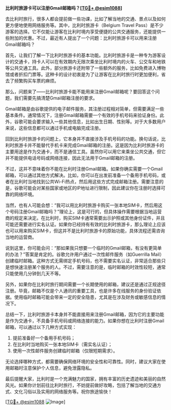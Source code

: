 **比利时旅游卡可以注册Gmail邮箱吗？[[TG💪+ @esim1088](https://t.me/s/esim1088)]**

去比利时旅行，很多人都会提前做一些功课，比如了解当地的交通、景点以及如何更方便地使用网络服务等。其中，比利时旅游卡（Belgium Travel Pass）是不少游客的选择。它不仅能让游客在比利时境内享受便捷的公共交通服务，还能提供一些附加的优惠。不过，最近有人提出了一个问题：比利时旅游卡可以用来注册Gmail邮箱吗？

首先，让我们了解一下比利时旅游卡的基本功能。比利时旅游卡是一种专为游客设计的交通卡，持卡人可以在有效期内无限次乘坐比利时境内的火车、公交车和地铁等公共交通工具。此外，部分旅游卡还附带了一些额外的服务，比如免费进入博物馆或者折扣门票等。这种卡的设计初衷是为了让游客在比利时旅行时更加便利，省去了频繁购买车票的麻烦。

那么，问题来了——比利时旅游卡能不能用来注册Gmail邮箱呢？要回答这个问题，我们需要先搞清楚Gmail邮箱注册的要求。

Gmail邮箱是由谷歌提供的电子邮件服务，其注册过程相对简单，但需要满足一些基本条件。通常情况下，注册Gmail邮箱需要一个有效的手机号码来验证身份。此外，谷歌可能会要求输入一些其他信息，比如出生日期、性别等。对于大多数用户来说，这些信息都可以通过手机或电脑完成注册。

回到比利时旅游卡的问题上，它本身并不直接涉及手机号码的功能。换句话说，比利时旅游卡并不能替代手机卡来完成Gmail邮箱的注册。这是因为比利时旅游卡的主要用途是作为交通卡，而不是通信工具。虽然你可以用它来乘坐公共交通，但它并不能提供电话号码或网络连接，因此无法用于Gmail邮箱的注册。

不过，这并不意味着你不能在比利时注册Gmail邮箱。如果你确实需要一个Gmail邮箱，可以通过其他方式解决。比如，你可以在出发前准备一个备用手机号码，或者在比利时当地找到公共Wi-Fi热点，然后用这些方式完成邮箱注册。需要注意的是，谷歌可能会对某些国家或地区的IP地址进行限制，因此建议你在注册时选择可靠的网络环境。

当然，也有人可能会想：“我可以用比利时旅游卡购买一张本地SIM卡，然后用这个号码注册Gmail邮箱吗？”理论上，这是可行的，但具体操作需要根据当地运营商的规定来决定。在比利时，购买SIM卡通常需要出示护照或其他身份证件，并且可能还需要进行实名认证。如果你已经持有有效的比利时旅游卡，那么理论上应该也可以用来购买SIM卡，但这并不是比利时旅游卡的原始功能，具体流程还需咨询当地的运营商。

说到这里，你可能会问：“那如果我只想要一个临时的Gmail邮箱，有没有更简单的办法？”答案是肯定的。谷歌允许用户通过一次性邮件服务（如Guerrilla Mail）创建临时邮箱。这种方式无需绑定手机号码，也不需要实名认证，非常适合那些只是想快速注册某个服务的人。不过，需要注意的是，临时邮箱的时效性较短，通常只能使用几分钟到几天不等。

另外，如果你在比利时旅行期间需要一个长期使用的邮箱，建议还是通过正规途径注册。毕竟，邮箱不仅是个人通讯的重要工具，也是许多在线服务的身份验证依据。使用临时邮箱可能会带来一定的安全隐患，尤其是在涉及财务或敏感信息的情况下。

总结一下，比利时旅游卡本身并不能直接用来注册Gmail邮箱，因为它的主要功能是作为交通卡，不具备手机号码或网络连接的能力。如果你想在比利时注册Gmail邮箱，可以通过以下几种方式实现：

1. 提前准备好一个备用手机号码；
2. 在比利时当地购买一张本地SIM卡（需实名认证）；
3. 使用一次性邮件服务创建临时邮箱（仅限短期需求）。

无论选择哪种方式，都需要确保网络环境的安全性和可靠性。同时，建议大家在使用邮箱时注意保护个人信息，避免泄露隐私。

最后提醒大家，比利时是一个充满魅力的国家，拥有丰富的历史遗迹和美丽的自然风光。如果你计划前往比利时旅行，不妨提前做好攻略，包括了解当地的交通方式、文化习俗以及实用的网络服务等。祝你旅途愉快！

[[TG💪+ @esim1088](https://t.me/s/esim1088) ![Image](https://i.postimg.cc/4NQfJmqS/Snipaste-2025-05-13-00-14-12.png)]